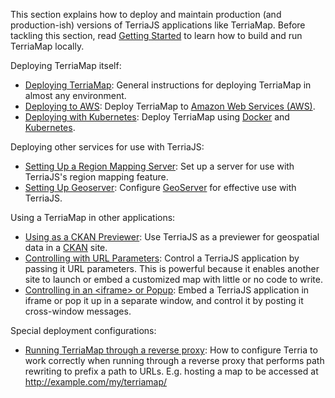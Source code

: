 This section explains how to deploy and maintain production (and production-ish) versions of TerriaJS applications like TerriaMap.  Before tackling this section, read [Getting Started](../getting-started.md) to learn how to build and run TerriaMap locally.

Deploying TerriaMap itself:

* [Deploying TerriaMap](deploying-terriamap.md): General instructions for deploying TerriaMap in almost any environment.
* [Deploying to AWS](deploying-to-aws.md): Deploy TerriaMap to [Amazon Web Services (AWS)](https://aws.amazon.com/).
* [Deploying with Kubernetes](deploying-with-kubernetes.md): Deploy TerriaMap using [Docker](https://www.docker.com/) and [Kubernetes](https://kubernetes.io/).

Deploying other services for use with TerriaJS:

* [Setting Up a Region Mapping Server](setting-up-a-region-mapping-server.md): Set up a server for use with TerriaJS's region mapping feature.
* [Setting Up Geoserver](setting-up-geoserver.md): Configure [GeoServer](http://geoserver.org/) for effective use with TerriaJS.

Using a TerriaMap in other applications:

* [Using as a CKAN Previewer](using-as-a-ckan-previewer.md): Use TerriaJS as a previewer for geospatial data in a [CKAN](http://ckan.org/) site.
* [Controlling with URL Parameters](controlling-with-url-parameters.md): Control a TerriaJS application by passing it URL parameters.  This is powerful because it enables another site to launch or embed a customized map with little or no code to write.
* [Controlling in an &lt;iframe&gt; or Popup](controlling-in-an-iframe-or-popup.md): Embed a TerriaJS application in iframe or pop it up in a separate window, and control it by posting it cross-window messages.

Special deployment configurations:

* [Running TerriaMap through a reverse proxy](running-through-reverse-proxy.md): How to configure Terria to work correctly when running through a reverse proxy that performs path rewriting to prefix a path to URLs. E.g. hosting a map to be accessed at http://example.com/my/terriamap/
